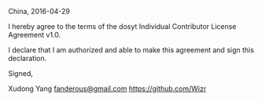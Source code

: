China, 2016-04-29

I hereby agree to the terms of the dosyt Individual Contributor License
Agreement v1.0.

I declare that I am authorized and able to make this agreement and sign this
declaration.

Signed,

Xudong Yang fanderous@gmail.com https://github.com/Wizr
